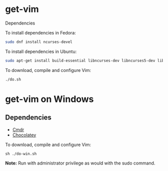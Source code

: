# get-vim

Dependencies

To install dependencies in Fedora:

```sh
sudo dnf install ncurses-devel
```

To install dependencies in Ubuntu:

```sh
sudo apt-get install build-essential libncurses-dev libncurses5-dev libgnome2-dev libgnomeui-dev libgtk2.0-dev libatk1.0-dev libbonoboui2-dev libcairo2-dev libx11-dev libxpm-dev libxt-dev curl default-jre
```

To download, compile and configure Vim:

```
./do.sh
```

# get-vim on Windows

## Dependencies

- [Cmdr](https://cmder.net/)
- [Chocolatey](https://chocolatey.org/)

To download, compile and configure Vim:

```
sh ./do-win.sh
```

**Note:** Run with administrator privilege as would with the sudo command.
